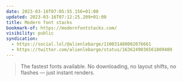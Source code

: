 ```yaml
---
date: 2023-03-16T07:05:55.156+01:00
updated: 2023-03-16T07:12:25.209+01:00
title: Modern font stacks
bookmark-of: https://modernfontstacks.com/
visibility: public
syndication:
  - https://social.lol/@alienlebarge/110031480082076661
  - https://twitter.com/alienlebarge/status/1636249036561809409
---
```

> The fastest fonts available. No downloading, no layout shifts, no flashes — just instant renders.
